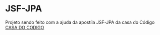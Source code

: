 # JSF-JPA
 Projeto sendo feito com a ajuda da apostíla JSF-JPA da casa do Código <a href="https://www.casadocodigo.com.br/products/livro-jsf-jpa" target="_blank">CASA DO CODIGO</a>
